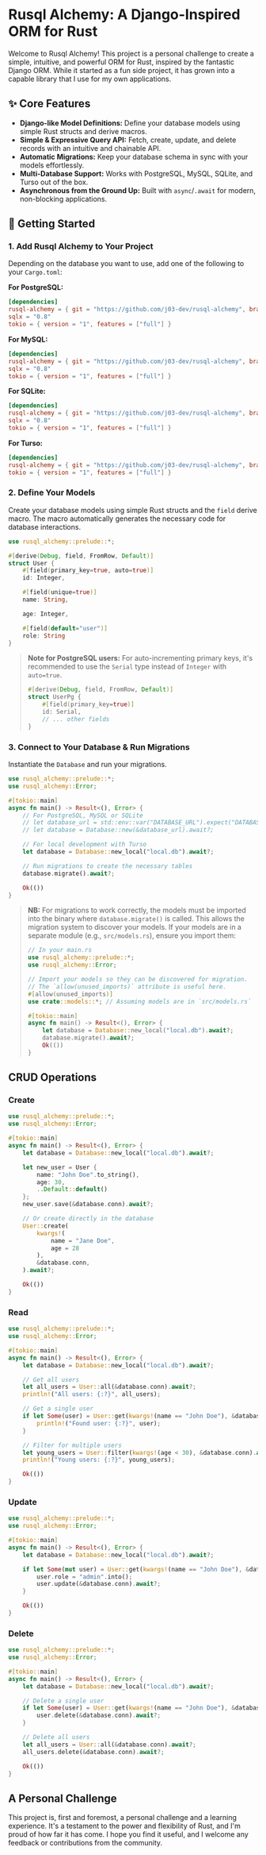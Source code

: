 # Rusql Alchemy: A Django-Inspired ORM for Rust

Welcome to Rusql Alchemy! This project is a personal challenge to create a simple, intuitive, and powerful ORM for Rust, inspired by the fantastic Django ORM. While it started as a fun side project, it has grown into a capable library that I use for my own applications.

## ✨ Core Features

*   **Django-like Model Definitions:** Define your database models using simple Rust structs and derive macros.
*   **Simple & Expressive Query API:** Fetch, create, update, and delete records with an intuitive and chainable API.
*   **Automatic Migrations:** Keep your database schema in sync with your models effortlessly.
*   **Multi-Database Support:** Works with PostgreSQL, MySQL, SQLite, and Turso out of the box.
*   **Asynchronous from the Ground Up:** Built with `async`/`.await` for modern, non-blocking applications.

## 🚀 Getting Started

### 1. Add Rusql Alchemy to Your Project

Depending on the database you want to use, add one of the following to your `Cargo.toml`:

**For PostgreSQL:**
```toml
[dependencies]
rusql-alchemy = { git = "https://github.com/j03-dev/rusql-alchemy", branch = "main", default-features = false, features = ["postgres"] }
sqlx = "0.8"
tokio = { version = "1", features = ["full"] }
```

**For MySQL:**
```toml
[dependencies]
rusql-alchemy = { git = "https://github.com/j03-dev/rusql-alchemy", branch = "main", default-features = false, features = ["mysql"] }
sqlx = "0.8"
tokio = { version = "1", features = ["full"] }
```

**For SQLite:**
```toml
[dependencies]
rusql-alchemy = { git = "https://github.com/j03-dev/rusql-alchemy", branch = "main", features = ["sqlite"] }
sqlx = "0.8"
tokio = { version = "1", features = ["full"] }
```

**For Turso:**
```toml
[dependencies]
rusql-alchemy = { git = "https://github.com/j03-dev/rusql-alchemy", branch = "main", default-features = false, features = ["turso"] }
tokio = { version = "1", features = ["full"] }
```

### 2. Define Your Models

Create your database models using simple Rust structs and the `field` derive macro. The macro automatically generates the necessary code for database interactions.

```rust
use rusql_alchemy::prelude::*;

#[derive(Debug, field, FromRow, Default)]
struct User {
    #[field(primary_key=true, auto=true)]
    id: Integer,

    #[field(unique=true)]
    name: String,

    age: Integer,

    #[field(default="user")]
    role: String
}
```

> **Note for PostgreSQL users:** For auto-incrementing primary keys, it's recommended to use the `Serial` type instead of `Integer` with `auto=true`.
> 
> ```rust
> #[derive(Debug, field, FromRow, Default)]
> struct UserPg {
>     #[field(primary_key=true)]
>     id: Serial,
>     // ... other fields
> }
> ```

### 3. Connect to Your Database & Run Migrations

Instantiate the `Database` and run your migrations.

```rust
use rusql_alchemy::prelude::*;
use rusql_alchemy::Error;

#[tokio::main]
async fn main() -> Result<(), Error> {
    // For PostgreSQL, MySQL or SQLite
    // let database_url = std::env::var("DATABASE_URL").expect("DATABASE_URL must be set");
    // let database = Database::new(&database_url).await?;

    // For local development with Turso
    let database = Database::new_local("local.db").await?;

    // Run migrations to create the necessary tables
    database.migrate().await?;

    Ok(())
}
```

> **NB:** For migrations to work correctly, the models must be imported into the binary where `database.migrate()` is called. This allows the migration system to discover your models. If your models are in a separate module (e.g., `src/models.rs`), ensure you import them:
> 
> ```rust
> // In your main.rs
> use rusql_alchemy::prelude::*;
> use rusql_alchemy::Error;
> 
> // Import your models so they can be discovered for migration.
> // The `allow(unused_imports)` attribute is useful here.
> #[allow(unused_imports)]
> use crate::models::*; // Assuming models are in `src/models.rs`
> 
> #[tokio::main]
> async fn main() -> Result<(), Error> {
>     let database = Database::new_local("local.db").await?;
>     database.migrate().await?;
>     Ok(())
> }
> ```

##  CRUD Operations

### Create

```rust
use rusql_alchemy::prelude::*;
use rusql_alchemy::Error;

#[tokio::main]
async fn main() -> Result<(), Error> {
    let database = Database::new_local("local.db").await?;

    let new_user = User {
        name: "John Doe".to_string(),
        age: 30,
        ..Default::default()
    };
    new_user.save(&database.conn).await?;

    // Or create directly in the database
    User::create(
        kwargs!(
            name = "Jane Doe",
            age = 28
        ),
        &database.conn,
    ).await?;

    Ok(())
}
```

### Read

```rust
use rusql_alchemy::prelude::*;
use rusql_alchemy::Error;

#[tokio::main]
async fn main() -> Result<(), Error> {
    let database = Database::new_local("local.db").await?;

    // Get all users
    let all_users = User::all(&database.conn).await?;
    println!("All users: {:?}", all_users);

    // Get a single user
    if let Some(user) = User::get(kwargs!(name == "John Doe"), &database.conn).await? {
        println!("Found user: {:?}", user);
    }

    // Filter for multiple users
    let young_users = User::filter(kwargs!(age < 30), &database.conn).await?;
    println!("Young users: {:?}", young_users);

    Ok(())
}
```

### Update

```rust
use rusql_alchemy::prelude::*;
use rusql_alchemy::Error;

#[tokio::main]
async fn main() -> Result<(), Error> {
    let database = Database::new_local("local.db").await?;

    if let Some(mut user) = User::get(kwargs!(name == "John Doe"), &database.conn).await? {
        user.role = "admin".into();
        user.update(&database.conn).await?;
    }

    Ok(())
}
```

### Delete

```rust
use rusql_alchemy::prelude::*;
use rusql_alchemy::Error;

#[tokio::main]
async fn main() -> Result<(), Error> {
    let database = Database::new_local("local.db").await?;

    // Delete a single user
    if let Some(user) = User::get(kwargs!(name == "John Doe"), &database.conn).await? {
        user.delete(&database.conn).await?;
    }

    // Delete all users
    let all_users = User::all(&database.conn).await?;
    all_users.delete(&database.conn).await?;

    Ok(())
}
```

## A Personal Challenge

This project is, first and foremost, a personal challenge and a learning experience. It's a testament to the power and flexibility of Rust, and I'm proud of how far it has come. I hope you find it useful, and I welcome any feedback or contributions from the community.
